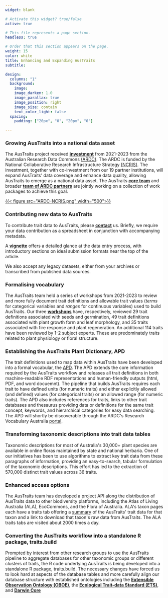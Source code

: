 ```yaml
---
widget: blank

# Activate this widget? true/false
active: true

# This file represents a page section.
headless: true

# Order that this section appears on the page.
weight: 15
color: white
title: Enhancing and Expanding AusTraits
subtitle:

design:
  columns: "1"
  background:
    image:
    image_darken: 1.0
    image_parallax: true
    image_position: right
    image_size: contain
    text_color_light: false
  spacing:
    padding: ["20px", "0", "20px", "0"]

---
```

<div style="background-color:white">

### Growing AusTraits into a national data asset
The AusTraits project received <ins>**[investment](https://doi.org/10.47486/DP720)**</ins> from 2021-2023 from the Australian Research Data Commons [(ARDC)](https://ardc.edu.au). The ARDC is funded by the National Collaborative Research Infrastructure Strategy [(NCRIS)](https://www.education.gov.au/ncris). The investment, together with co-investment from our 19 partner institutions, will expand AusTraits' data coverage and enhance data quality, allowing AusTraits to emerge as a national data asset. The AusTraits <ins>**[core team](#04_team)**</ins> and broader <ins>**[team of ARDC partners](team_subpage/)**</ins> are jointly working on a collection of work packages to achieve this goal.

[{{< figure src="ARDC-NCRIS.png" width="500">}}](https://ardc.edu.au)

### Contributing new data to AusTraits
To contribute trait data to AusTraits, please <ins>**[contact](#08_contact)**</ins> us. Briefly, we require your data contribution as a spreadsheet in conjunction with accompanying metadata.

A <ins>**[vignette](http://traitecoevo.github.io/austraits.build/articles/adding_data.html)**</ins> offers a detailed glance at the data entry process, with introductory sections on ideal submission formats near the top of the article.

We also accept any legacy datasets, either from your archives or transcribed from published data sources.

### Formalising vocabulary
The AusTraits team held a series of workshops from 2021-2023 to review and more fully document trait definitions and allowable trait values (*terms* for categorical variables and *ranges* for continuous variables) used to build AusTraits. Our three <ins>**[workshops](post/workshop1/)**</ins> have, respectively, reviewed 29 trait definitions associated with seeds and germination, 49 trait definitions associated with plant growth form and leaf morphology, and 35 traits associated with fire response and plant regeneration. An additional 114 traits have been reviewed by 1-2 subject experts. These are predominately traits related to plant physiology or floral structure.

### Establishing the AusTraits Plant Dictionary, APD
The trait definitions used to map data within AusTraits have been developed into a formal vocabular, the [APD](https://w3id.org/APD). The APD extends the core information required by the AusTraits workflow and releases all trait definitions in both machine-readable RDF representations and human-friendly outputs (html, PDF, and word docuemnt). The pipeline that builds AusTraits requires each trait to have defined units (for numeric traits) and either explicitly allowed (and defined) values (for categorical traits) or an allowed range (for numeric traits). The APD also includes references for traits, links to other trait databases and thesaurus providing data or definitions for the same trait concept, keywords, and hierarchical categories for easy data searching. The APD will shortly be discoverable through the ARDC's Research Vocabulary Australia [portal](https://vocabs.ardc.edu.au/).

### Transforming taxonomic descriptions into trait data tables
Taxonomic descriptions for most of Australia's 30,000+ plant species are available in online floras maintained by state and national herbaria. One of our initiatives has been to use algorithms to extract key trait data from these paragraphs of information, providing an easy-to-search, tabular formulation of the taxonomic descriptions. This effort has led to the extraction of 570,000 distinct trait values across 36 traits.

### Enhanced access options
The AusTraits team has developed a project API along the distribution of AusTraits data to other biodiversity platforms, including the Atlas of Living Australia (ALA), EcoCommons, and the Flora of Australia. ALA's taxon pages each have a traits tab offering a [summary](https://bie.ala.org.au/species/https://id.biodiversity.org.au/node/apni/2912814#ausTraits) of the AusTraits' trait data for that taxon and a link to download that taxon's raw data from AusTraits. The ALA traits tabs are visited about 2000 times a day.

### Converting the AusTraits workflow into a standalone R package, traits.build
Prompted by interest from other research groups to use the AusTraits pipeline to aggregate databases for other taxonomic groups or different clusters of traits, the R code underlying AusTraits is being developed into a standalone R package, traits.build. The necessary changes have forced us to look hard at aspects of the database tables and more carefully align our database structure with established ontologies including the <ins>**[Extensible Observation Ontology (OBOE)](https://bioportal.bioontology.org/ontologies/OBOE)**</ins>, the <ins>**[Ecological Trait-data Standard (ETS)](https://github.com/EcologicalTraitData/ETS)**</ins>, and <ins>**[Darwin Core](https://dwc.tdwg.org/terms/)**</ins>